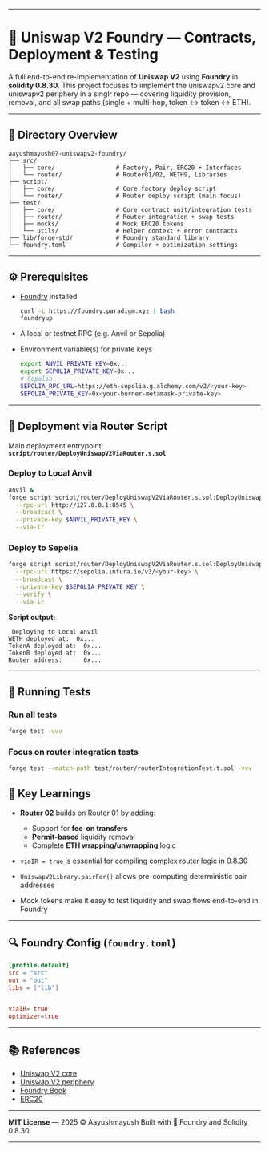 
---

# 🦄 Uniswap V2 Foundry — Contracts, Deployment & Testing

A full end-to-end re-implementation of **Uniswap V2** using **Foundry** in **solidity 0.8.30**.
This project focuses to implement the uniswapv2 core and uniswapv2 periphery in a singlr repo — covering liquidity provision, removal, and all swap paths (single + multi-hop, token ↔ token ↔ ETH).

---

## 📁 Directory Overview

```
aayushmayush07-uniswapv2-foundry/
├── src/
│   ├── core/                 # Factory, Pair, ERC20 + Interfaces
│   └── router/               # Router01/02, WETH9, Libraries
├── script/
│   ├── core/                 # Core factory deploy script
│   └── router/               # Router deploy script (main focus)
├── test/
│   ├── core/                 # Core contract unit/integration tests
│   ├── router/               # Router integration + swap tests
│   ├── mocks/                # Mock ERC20 tokens
│   └── utils/                # Helper context + error contracts
├── lib/forge-std/            # Foundry standard library
└── foundry.toml              # Compiler + optimization settings
```

---

## ⚙️ Prerequisites

* [Foundry](https://book.getfoundry.sh/) installed

  ```bash
  curl -L https://foundry.paradigm.xyz | bash
  foundryup
  ```
* A local or testnet RPC (e.g. Anvil or Sepolia)
* Environment variable(s) for private keys

  ```bash
  export ANVIL_PRIVATE_KEY=0x...
  export SEPOLIA_PRIVATE_KEY=0x...
  # Sepolia
  SEPOLIA_RPC_URL=https://eth-sepolia.g.alchemy.com/v2/<your-key>
  SEPOLIA_PRIVATE_KEY=0x<your-burner-metamask-private-key>

  ```

---

## 🚀 Deployment via Router Script

Main deployment entrypoint:
**`script/router/DeployUniswapV2ViaRouter.s.sol`**

### Deploy to Local Anvil

```bash
anvil &
forge script script/router/DeployUniswapV2ViaRouter.s.sol:DeployUniswapV2ViaRouter \
  --rpc-url http://127.0.0.1:8545 \
  --broadcast \
  --private-key $ANVIL_PRIVATE_KEY \
  --via-ir
```

### Deploy to Sepolia

```bash
forge script script/router/DeployUniswapV2ViaRouter.s.sol:DeployUniswapV2ViaRouter \
  --rpc-url https://sepolia.infura.io/v3/<your-key> \
  --broadcast \
  --private-key $SEPOLIA_PRIVATE_KEY \
  --verify \
  --via-ir
```

**Script output:**

```
 Deploying to Local Anvil
WETH deployed at:  0x...
TokenA deployed at:  0x...
TokenB deployed at:  0x...
Router address:      0x...
```

---

## 🧪 Running Tests

### Run all tests

```bash
forge test -vvv
```

### Focus on router integration tests

```bash
forge test --match-path test/router/routerIntegrationTest.t.sol -vvv
```



## 🧠 Key Learnings

* **Router 02** builds on Router 01 by adding:

  * Support for **fee-on transfers**
  * **Permit-based** liquidity removal
  * Complete **ETH wrapping/unwrapping** logic
* `viaIR = true` is essential for compiling complex router logic in 0.8.30
* `UniswapV2Library.pairFor()` allows pre-computing deterministic pair addresses
* Mock tokens make it easy to test liquidity and swap flows end-to-end in Foundry

---

## 🔍 Foundry Config (`foundry.toml`)

```toml
[profile.default]
src = "src"
out = "out"
libs = ["lib"]


viaIR= true
optimizer=true
```

---

## 📚 References

* [Uniswap V2 core](https://github.com/Uniswap/v2-core)
* [Uniswap V2 periphery](https://github.com/Uniswap/v2-periphery)
* [Foundry Book](https://book.getfoundry.sh/)
* [ERC20](https://github.com/aayushmayush07/erc20contract)
---

**MIT License** — 2025 © Aayushmayush
Built with 🦄 Foundry and Solidity 0.8.30.

---


